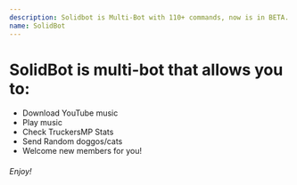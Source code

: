 ```yaml
---
description: Solidbot is Multi-Bot with 110+ commands, now is in BETA.
name: SolidBot
---
```


# SolidBot is multi-bot that allows you to:
* Download YouTube music
* Play music
* Check TruckersMP Stats
* Send Random doggos/cats
* Welcome new members for you!
###### *Enjoy!*
